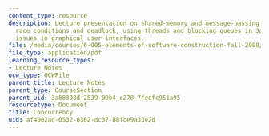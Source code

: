 ```yaml
---
content_type: resource
description: Lecture presentation on shared-memory and message-passing paradigms,
  race conditions and deadlock, using threads and blocking queues in Java, and concurrency
  issues in graphical user interfaces.
file: /media/courses/6-005-elements-of-software-construction-fall-2008/af4002ad05326362dc3788fce9a33e2d_MIT6_005f08_lec20.pdf
file_type: application/pdf
learning_resource_types:
- Lecture Notes
ocw_type: OCWFile
parent_title: Lecture Notes
parent_type: CourseSection
parent_uid: 3a88398d-2539-09b4-c278-7feefc951a95
resourcetype: Document
title: Concurrency
uid: af4002ad-0532-6362-dc37-88fce9a33e2d
---
```

